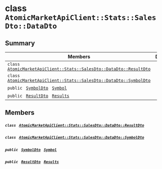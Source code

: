 # class `AtomicMarketApiClient::Stats::SalesDto::DataDto` 

## Summary

 Members                                | Descriptions                                
----------------------------------------|---------------------------------------------
`class ` [`AtomicMarketApiClient::Stats::SalesDto::DataDto::ResultDto`](.github/workflows/documentation/md/AtomicMarketApiClient--Stats--SalesDto--DataDto--ResultDto.md#class_atomic_market_api_client_1_1_stats_1_1_sales_dto_1_1_data_dto_1_1_result_dto)        | 
`class ` [`AtomicMarketApiClient::Stats::SalesDto::DataDto::SymbolDto`](.github/workflows/documentation/md/AtomicMarketApiClient--Stats--SalesDto--DataDto--SymbolDto.md#class_atomic_market_api_client_1_1_stats_1_1_sales_dto_1_1_data_dto_1_1_symbol_dto)        | 
`public ` [`SymbolDto`](.github/workflows/documentation/md/AtomicMarketApiClient--Stats--SalesDto--DataDto--SymbolDto.md#class_atomic_market_api_client_1_1_stats_1_1_sales_dto_1_1_data_dto_1_1_symbol_dto)` ` [`Symbol`](#class_atomic_market_api_client_1_1_stats_1_1_sales_dto_1_1_data_dto_1a10788cdb2d6d32f8a4b33f075a7e3925) | 
`public ` [`ResultDto`](.github/workflows/documentation/md/AtomicMarketApiClient--Stats--SalesDto--DataDto--ResultDto.md#class_atomic_market_api_client_1_1_stats_1_1_sales_dto_1_1_data_dto_1_1_result_dto)` ` [`Results`](#class_atomic_market_api_client_1_1_stats_1_1_sales_dto_1_1_data_dto_1a2cb2ce89e83593568838e13e50246eb3) | 

## Members

##### `class ` [`AtomicMarketApiClient::Stats::SalesDto::DataDto::ResultDto`](.github/workflows/documentation/md/AtomicMarketApiClient--Stats--SalesDto--DataDto--ResultDto.md#class_atomic_market_api_client_1_1_stats_1_1_sales_dto_1_1_data_dto_1_1_result_dto) 

##### `class ` [`AtomicMarketApiClient::Stats::SalesDto::DataDto::SymbolDto`](.github/workflows/documentation/md/AtomicMarketApiClient--Stats--SalesDto--DataDto--SymbolDto.md#class_atomic_market_api_client_1_1_stats_1_1_sales_dto_1_1_data_dto_1_1_symbol_dto) 

##### `public ` [`SymbolDto`](.github/workflows/documentation/md/AtomicMarketApiClient--Stats--SalesDto--DataDto--SymbolDto.md#class_atomic_market_api_client_1_1_stats_1_1_sales_dto_1_1_data_dto_1_1_symbol_dto)` ` [`Symbol`](#class_atomic_market_api_client_1_1_stats_1_1_sales_dto_1_1_data_dto_1a10788cdb2d6d32f8a4b33f075a7e3925) 

##### `public ` [`ResultDto`](.github/workflows/documentation/md/AtomicMarketApiClient--Stats--SalesDto--DataDto--ResultDto.md#class_atomic_market_api_client_1_1_stats_1_1_sales_dto_1_1_data_dto_1_1_result_dto)` ` [`Results`](#class_atomic_market_api_client_1_1_stats_1_1_sales_dto_1_1_data_dto_1a2cb2ce89e83593568838e13e50246eb3) 

